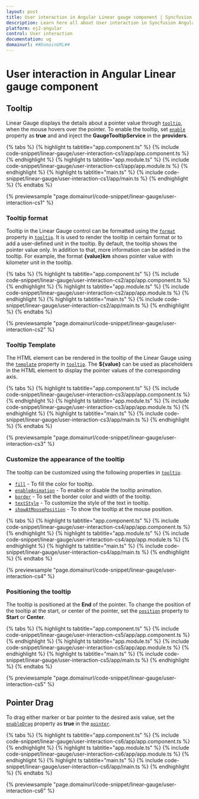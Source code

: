 ```yaml
---
layout: post
title: User interaction in Angular Linear gauge component | Syncfusion
description: Learn here all about User interaction in Syncfusion Angular Linear gauge component of Syncfusion Essential JS 2 and more.
platform: ej2-angular
control: User interaction 
documentation: ug
domainurl: ##DomainURL##
---
```


# User interaction in Angular Linear gauge component

<!-- markdownlint-disable MD036 -->

## Tooltip

<!-- markdownlint-disable MD036 -->

Linear Gauge displays the details about a pointer value through [`tooltip`](https://ej2.syncfusion.com/angular/documentation/api/linear-gauge/tooltipSettings/), when the mouse hovers over the pointer. To enable the tooltip, set [`enable`](https://ej2.syncfusion.com/angular/documentation/api/linear-gauge/tooltipSettingsModel/#enable) property as **true** and and inject the **GaugeTooltipService** in the **providers**.

{% tabs %}
{% highlight ts tabtitle="app.component.ts" %}
{% include code-snippet/linear-gauge/user-interaction-cs1/app/app.component.ts %}
{% endhighlight %}
{% highlight ts tabtitle="app.module.ts" %}
{% include code-snippet/linear-gauge/user-interaction-cs1/app/app.module.ts %}
{% endhighlight %}
{% highlight ts tabtitle="main.ts" %}
{% include code-snippet/linear-gauge/user-interaction-cs1/app/main.ts %}
{% endhighlight %}
{% endtabs %}
  
{% previewsample "page.domainurl/code-snippet/linear-gauge/user-interaction-cs1" %}

<!-- markdownlint-disable MD013 -->

### Tooltip format

<!-- markdownlint-disable MD013 -->

Tooltip in the Linear Gauge control can be formatted using the [`format`](https://ej2.syncfusion.com/angular/documentation/api/linear-gauge/tooltipSettings/#format) property in [`tooltip`](https://ej2.syncfusion.com/angular/documentation/api/linear-gauge/tooltipSettings/). It is used to render the tooltip in certain format or to add a user-defined unit in the tooltip. By default, the tooltip shows the pointer value only. In addition to that, more information can be added in the tooltip. For example, the format **{value}km** shows pointer value with kilometer unit in the tooltip.

{% tabs %}
{% highlight ts tabtitle="app.component.ts" %}
{% include code-snippet/linear-gauge/user-interaction-cs2/app/app.component.ts %}
{% endhighlight %}
{% highlight ts tabtitle="app.module.ts" %}
{% include code-snippet/linear-gauge/user-interaction-cs2/app/app.module.ts %}
{% endhighlight %}
{% highlight ts tabtitle="main.ts" %}
{% include code-snippet/linear-gauge/user-interaction-cs2/app/main.ts %}
{% endhighlight %}
{% endtabs %}
  
{% previewsample "page.domainurl/code-snippet/linear-gauge/user-interaction-cs2" %}

### Tooltip Template

The HTML element can be rendered in the tooltip of the Linear Gauge using the [`template`](https://ej2.syncfusion.com/angular/documentation/api/linear-gauge/tooltipSettings/#template) property in [`tooltip`](https://ej2.syncfusion.com/angular/documentation/api/linear-gauge/tooltipSettings/). The **${value}** can be used as placeholders in the HTML element to display the pointer values of the corresponding axis.

{% tabs %}
{% highlight ts tabtitle="app.component.ts" %}
{% include code-snippet/linear-gauge/user-interaction-cs3/app/app.component.ts %}
{% endhighlight %}
{% highlight ts tabtitle="app.module.ts" %}
{% include code-snippet/linear-gauge/user-interaction-cs3/app/app.module.ts %}
{% endhighlight %}
{% highlight ts tabtitle="main.ts" %}
{% include code-snippet/linear-gauge/user-interaction-cs3/app/main.ts %}
{% endhighlight %}
{% endtabs %}
  
{% previewsample "page.domainurl/code-snippet/linear-gauge/user-interaction-cs3" %}

### Customize the appearance of the tooltip

The tooltip can be customized using the following properties in [`tooltip`](https://ej2.syncfusion.com/angular/documentation/api/linear-gauge/tooltipSettings/).

* [`fill`](https://ej2.syncfusion.com/angular/documentation/api/linear-gauge/tooltipSettings/#fill) - To fill the color for tooltip.
* [`enableAnimation`](https://ej2.syncfusion.com/angular/documentation/api/linear-gauge/tooltipSettings/#enableanimation) - To enable or disable the tooltip animation.
* [`border`](https://ej2.syncfusion.com/angular/documentation/api/linear-gauge/tooltipSettings/#border) - To set the border color and width of the tooltip.
* [`textStyle`](https://ej2.syncfusion.com/angular/documentation/api/linear-gauge/tooltipSettings/#textstyle) - To customize the style of the text in tooltip.
* [`showAtMousePosition`](https://ej2.syncfusion.com/angular/documentation/api/linear-gauge/tooltipSettings/#showatmouseposition) - To show the tooltip at the mouse position.

{% tabs %}
{% highlight ts tabtitle="app.component.ts" %}
{% include code-snippet/linear-gauge/user-interaction-cs4/app/app.component.ts %}
{% endhighlight %}
{% highlight ts tabtitle="app.module.ts" %}
{% include code-snippet/linear-gauge/user-interaction-cs4/app/app.module.ts %}
{% endhighlight %}
{% highlight ts tabtitle="main.ts" %}
{% include code-snippet/linear-gauge/user-interaction-cs4/app/main.ts %}
{% endhighlight %}
{% endtabs %}
  
{% previewsample "page.domainurl/code-snippet/linear-gauge/user-interaction-cs4" %}

### Positioning the tooltip

The tooltip is positioned at the **End** of the pointer. To change the position of the tooltip at the start, or center of the pointer, set the [`position`](https://ej2.syncfusion.com/angular/documentation/api/linear-gauge/tooltipSettings/#position) property to **Start** or **Center**.

{% tabs %}
{% highlight ts tabtitle="app.component.ts" %}
{% include code-snippet/linear-gauge/user-interaction-cs5/app/app.component.ts %}
{% endhighlight %}
{% highlight ts tabtitle="app.module.ts" %}
{% include code-snippet/linear-gauge/user-interaction-cs5/app/app.module.ts %}
{% endhighlight %}
{% highlight ts tabtitle="main.ts" %}
{% include code-snippet/linear-gauge/user-interaction-cs5/app/main.ts %}
{% endhighlight %}
{% endtabs %}
  
{% previewsample "page.domainurl/code-snippet/linear-gauge/user-interaction-cs5" %}

## Pointer Drag

To drag either marker or bar pointer to the desired axis value, set the [`enableDrag`](https://ej2.syncfusion.com/angular/documentation/api/linear-gauge/pointer/#enabledrag) property as **true** in the [`pointer`](https://ej2.syncfusion.com/angular/documentation/api/linear-gauge/pointerModel/).

{% tabs %}
{% highlight ts tabtitle="app.component.ts" %}
{% include code-snippet/linear-gauge/user-interaction-cs6/app/app.component.ts %}
{% endhighlight %}
{% highlight ts tabtitle="app.module.ts" %}
{% include code-snippet/linear-gauge/user-interaction-cs6/app/app.module.ts %}
{% endhighlight %}
{% highlight ts tabtitle="main.ts" %}
{% include code-snippet/linear-gauge/user-interaction-cs6/app/main.ts %}
{% endhighlight %}
{% endtabs %}
  
{% previewsample "page.domainurl/code-snippet/linear-gauge/user-interaction-cs6" %}
